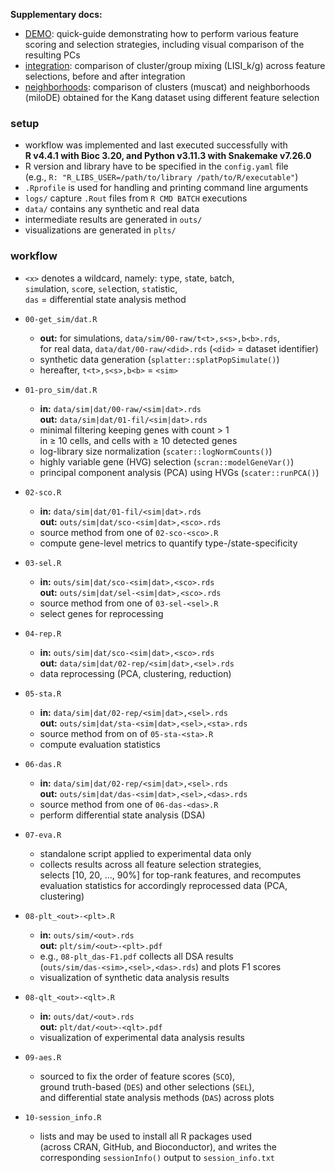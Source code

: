 **Supplementary docs:**

- [DEMO](supp/demo.html): 
  quick-guide demonstrating how to perform 
  various feature scoring and selection strategies,
  including visual comparison of the resulting PCs
- [integration](supp/integration.html):
  comparison of cluster/group mixing (LISI_k/g) across
  feature selections, before and after integration
- [neighborhoods](supp/neighborhoods.html):
  comparison of clusters (muscat) and neighborhoods (miloDE)
  obtained for the Kang dataset using different feature selection

### setup

- workflow was implemented and last executed successfully with<br>
  **R v4.4.1 with Bioc 3.20, and Python v3.11.3 with Snakemake v7.26.0**
- R version and library have to be specified in the `config.yaml` file  
  (e.g., `R: "R_LIBS_USER=/path/to/library /path/to/R/executable"`)
- `.Rprofile` is used for handling and printing command line arguments
- `logs/` capture `.Rout` files from `R CMD BATCH` executions
- `data/` contains any synthetic and real data
- intermediate results are generated in `outs/` 
- visualizations are generated in `plts/`

### workflow

- `<x>` denotes a wildcard, namely: `t`ype, `s`tate, `b`atch,  
  `sim`ulation, `sco`re, `sel`ection, `sta`tistic,   
  `das` = differential state analysis method

- `00-get_sim/dat.R`
  - **out:** for simulations, `data/sim/00-raw/t<t>,s<s>,b<b>.rds`,<br>
    for real data, `data/dat/00-raw/<did>.rds` (`<did>` = dataset identifier)
  - synthetic data generation (`splatter::splatPopSimulate()`)
  - hereafter, `t<t>,s<s>,b<b>` = `<sim>`

- `01-pro_sim/dat.R`
  - **in:** `data/sim|dat/00-raw/<sim|dat>.rds`<br>
    **out:** `data/sim|dat/01-fil/<sim|dat>.rds`
  - minimal filtering keeping genes with count > 1  
    in ≥ 10 cells, and cells with ≥ 10 detected genes
  - log-library size normalization (`scater::logNormCounts()`)
  - highly variable gene (HVG) selection (`scran::modelGeneVar()`)
  - principal component analysis (PCA) using HVGs (`scater::runPCA()`)

- `02-sco.R`
  - **in:** `data/sim|dat/01-fil/<sim|dat>.rds`<br>
    **out:** `outs/sim|dat/sco-<sim|dat>,<sco>.rds`
  - source method from one of `02-sco-<sco>.R`
  - compute gene-level metrics to quantify type-/state-specificity 

- `03-sel.R`
  - **in:** `outs/sim|dat/sco-<sim|dat>,<sco>.rds`<br>
    **out:** `outs/sim|dat/sel-<sim|dat>,<sco>.rds`
  - source method from one of `03-sel-<sel>.R`
  - select genes for reprocessing

- `04-rep.R`
  - **in:** `outs/sim|dat/sco-<sim|dat>,<sco>.rds`<br>
    **out:** `data/sim|dat/02-rep/<sim|dat>,<sel>.rds`
  - data reprocessing (PCA, clustering, reduction)
  
- `05-sta.R`
  - **in:** `data/sim|dat/02-rep/<sim|dat>,<sel>.rds`<br>
    **out:** `outs/sim|dat/sta-<sim|dat>,<sel>,<sta>.rds`
  - source method from on of `05-sta-<sta>.R`
  - compute evaluation statistics

- `06-das.R`
  - **in:** `data/sim|dat/02-rep/<sim|dat>,<sel>.rds`<br>
    **out:** `outs/sim|dat/das-<sim|dat>,<sel>,<das>.rds`
  - source method from one of `06-das-<das>.R`
  - perform differential state analysis (DSA)

- `07-eva.R`
  - standalone script applied to experimental data only
  - collects results across all feature selection strategies,<br>
    selects [10, 20, ..., 90\%] for top-rank features, and recomputes<br>
    evaluation statistics for accordingly reprocessed data (PCA, clustering)

- `08-plt_<out>-<plt>.R`
  - **in:** `outs/sim/<out>.rds`<br>
    **out:** `plt/sim/<out>-<plt>.pdf`
  - e.g., `08-plt_das-F1.pdf` collects all DSA results<br>
    (`outs/sim/das-<sim>,<sel>,<das>.rds`) and plots F1 scores
  - visualization of synthetic data analysis results

- `08-qlt_<out>-<qlt>.R`
  - **in:** `outs/dat/<out>.rds`<br>
    **out:** `plt/dat/<out>-<qlt>.pdf`
  - visualization of experimental data analysis results
  
- `09-aes.R`
  - sourced to fix the order of feature scores (`SCO`),<br>
    ground truth-based (`DES`) and other selections (`SEL`),<br>
    and differential state analysis methods (`DAS`) across plots

- `10-session_info.R`
  - lists and may be used to install all R packages used<br>
    (across CRAN, GitHub, and Bioconductor), and writes the<br>
    corresponding `sessionInfo()` output to `session_info.txt`